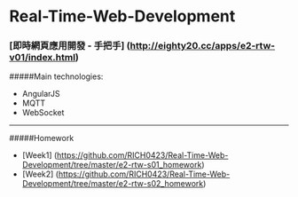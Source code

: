 # Real-Time-Web-Development

### [即時網頁應用開發 - 手把手] (http://eighty20.cc/apps/e2-rtw-v01/index.html)

#####Main technologies:
- AngularJS
- MQTT
- WebSocket

---------------
#####Homework
- [Week1] (https://github.com/RICH0423/Real-Time-Web-Development/tree/master/e2-rtw-s01_homework)
- [Week2] (https://github.com/RICH0423/Real-Time-Web-Development/tree/master/e2-rtw-s02_homework)
